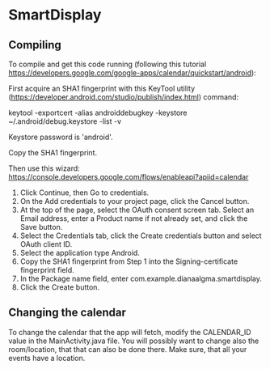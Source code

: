 # SmartDisplay

## Compiling

To compile and get this code running (following this tutorial https://developers.google.com/google-apps/calendar/quickstart/android):

First acquire an SHA1 fingerprint with this KeyTool utility (https://developer.android.com/studio/publish/index.html) command:

keytool -exportcert -alias androiddebugkey -keystore ~/.android/debug.keystore -list -v

Keystore password is 'android'.

Copy the SHA1 fingerprint.

Then use this wizard: https://console.developers.google.com/flows/enableapi?apiid=calendar

1. Click Continue, then Go to credentials.
2. On the Add credentials to your project page, click the Cancel button.
3. At the top of the page, select the OAuth consent screen tab. Select an Email address, enter a Product name if not already set, and click the Save button.
4. Select the Credentials tab, click the Create credentials button and select OAuth client ID.
5. Select the application type Android.
6. Copy the SHA1 fingerprint from Step 1 into the Signing-certificate fingerprint field.
7. In the Package name field, enter com.example.dianaalgma.smartdisplay.
8. Click the Create button.

## Changing the calendar

To change the calendar that the app will fetch, modify the CALENDAR_ID value in the MainActivity.java file.
You will possibly want to change also the room/location, that that can also be done there.
Make sure, that all your events have a location.
